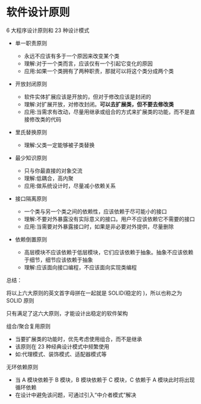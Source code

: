 # 软件设计原则

6 大程序设计原则和 23 种设计模式

- 单一职责原则

  - 永远不应该有多于一个原因来改变某个类
  - 理解:对于一个类而言，应该仅有一个引起它变化的原因
  - 应用:如果一个类拥有了两种职责，那就可以将这个类分成两个类

- 开放封闭原则

  - 软件实体扩展应该是开放的，但对于修改应该是封闭的
  - 理解:对扩展开放，对修改封闭。**可以去扩展类，但不要去修改类**
  - 应用:当需求有改动，尽量用继承或组合的方式来扩展类的功能，而不是直接修改类的代码

- 里氏替换原则

  - 理解:父类一定能够被子类替换

- 最少知识原则

  - 只与你最直接的对象交流
  - 理解:低耦合，高内聚
  - 应用:做系统设计时，尽量减小依赖关系

- 接口隔离原则

  - 一个类与另一个类之间的依赖性，应该依赖于尽可能小的接口
  - 理解:不要对外暴露没有实际意义的接口。用户不应该依赖它不需要的接口
  - 应用:当需要对外暴露接口时，如果是非必要对外提供，尽量删除

- 依赖倒置原则
  - 高层模块不应该依赖于低层模块，它们应该依赖于抽象。抽象不应该依赖于细节，细节应该依赖于抽象
  - 理解:应该面向接口编程，不应该面向实现类编程

总结：

将以上六大原则的英文首字母拼在一起就是 SOLID(稳定的 )，所以也称之为 SOLID 原则

只有满足了这六大原则，才能设计出稳定的软件架构

组合/聚合复用原则

- 当要扩展类的功能时，优先考虑使用组合，而不是继承
- 该原则在 23 种经典设计模式中频繁使用
- 如:代理模式、装饰模式、适配器模式等

无环依赖原则

- 当 A 模块依赖于 B 模块，B 模块依赖于 C 模块，C 依赖于 A 模块此时将出现循环依赖
- 在设计中避免该问题，可通过引入“中介者模式”解决
